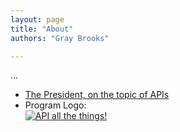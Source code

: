 ```yaml
---
layout: page
title: "About"
authors: "Gray Brooks"

---
```


...  




* [The President, on the topic of APIs](http://www.youtube.com/watch?feature=player_detailpage&v=nBarMWcYdAA#t=3m10s)
* Program Logo:  
[![API all the things!](https://f.cloud.github.com/assets/633088/2463720/d1b92fe0-af8e-11e3-955c-607cc04e94ce.png)](https://f.cloud.github.com/assets/633088/2463720/d1b92fe0-af8e-11e3-955c-607cc04e94ce.png)
